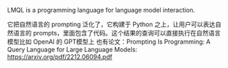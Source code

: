 LMQL is a programming language for language model interaction.

它把自然语言的 prompting 泛化了，它构建于 Python 之上，让用户可以表达自然语言的 prompts，里面包含了代码。这个结果的查询可以直接执行在自然语言模型比如 OpenAI 的 GPT模型上
也有论文：Prompting Is Programming: A Query Language for Large Language Models: https://arxiv.org/pdf/2212.06094.pdf
